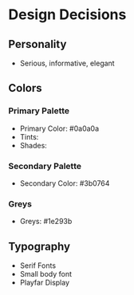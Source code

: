 # Design Decisions

## Personality

-   Serious, informative, elegant

## Colors

### Primary Palette

-   Primary Color: #0a0a0a
-   Tints:
-   Shades:

### Secondary Palette

-   Secondary Color: #3b0764

### Greys

-   Greys: #1e293b

## Typography

-   Serif Fonts
-   Small body font
-   Playfar Display
